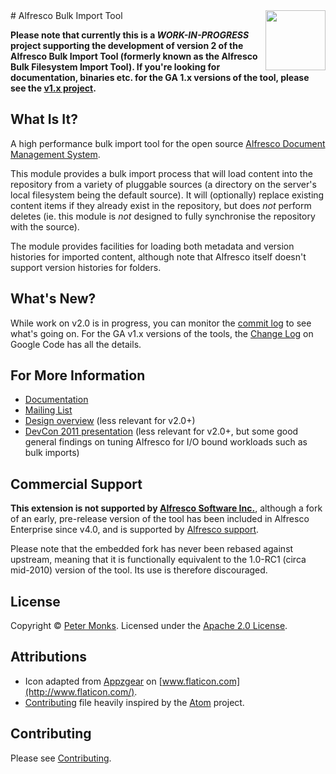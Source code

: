 <img align="right" width="96px" height="96px" src="https://raw.github.com/pmonks/alfresco-bulk-import/master/icon.png">
# Alfresco Bulk Import Tool

**Please note that currently this is a *WORK-IN-PROGRESS* project supporting the
development of version 2 of the Alfresco Bulk Import Tool (formerly known as the
Alfresco Bulk Filesystem Import Tool).  If you're looking for documentation,
binaries etc. for the GA 1.x versions of the tool, please see the
[v1.x project](https://github.com/pmonks/alfresco-bulk-filesystem-import).**

## What Is It?
A high performance bulk import tool for the open source [Alfresco Document
Management System](http://www.alfresco.org/).

This module provides a bulk import process that will load content into the
repository from a variety of pluggable sources (a directory on the server's
local filesystem being the default source).  It will (optionally) replace
existing content items if they already exist in the repository, but does _not_
perform deletes (ie. this module is _not_ designed to fully synchronise the
repository with the source).

The module provides facilities for loading both metadata and version histories
for imported content, although note that Alfresco itself doesn't support version
histories for folders.

## What's New?
While work on v2.0 is in progress, you can monitor the
[commit log](https://github.com/pmonks/alfresco-bulk-import/commits/master) to
see what's going on.
For the GA v1.x versions of the tools, the
[Change Log](http://code.google.com/p/alfresco-bulk-filesystem-import/wiki/ChangeLog)
on Google Code has all the details.

## For More Information
 * [Documentation](https://github.com/pmonks/alfresco-bulk-import/wiki/Documentation)
 * [Mailing List](https://groups.google.com/forum/#!forum/alfresco-bulk-filesystem-import)
 * [Design overview](http://blogs.alfresco.com/wp/pmonks/2009/10/22/bulk-import-from-a-filesystem/) (less relevant for v2.0+)
 * [DevCon 2011 presentation](http://www.slideshare.net/alfresco/taking-your-bulk-content-ingestions-to-the-next-level) (less relevant for v2.0+, but some good general findings on tuning Alfresco for I/O bound workloads such as bulk imports)

## Commercial Support
**This extension is not supported by [Alfresco Software Inc.](http://www.alfresco.com/)**,
although a fork of an early, pre-release version of the tool has been included in Alfresco
Enterprise since v4.0, and is supported by [Alfresco support](http://support.alfresco.com).

Please note that the embedded fork has never been rebased against upstream, meaning that it
is functionally equivalent to the 1.0-RC1 (circa mid-2010) version of the tool.  Its use
is therefore discouraged.

## License
Copyright © [Peter Monks](mailto:pmonks@gmail.com). Licensed under the [Apache 2.0 License](http://www.apache.org/licenses/LICENSE-2.0.html).

## Attributions
 * Icon adapted from [Appzgear](http://www.flaticon.com/free-icon/arrow-pointing-down-a-container_26007) on [www.flaticon.com](http://www.flaticon.com/).
 * [Contributing](CONTRIBUTING.md) file heavily inspired by the [Atom](https://github.com/atom/atom/blob/master/CONTRIBUTING.md) project.

## Contributing
Please see [Contributing](CONTRIBUTING.md).
